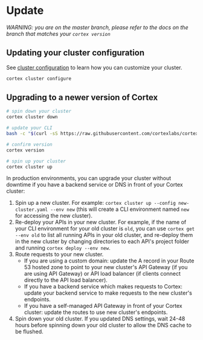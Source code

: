 # Update

_WARNING: you are on the master branch, please refer to the docs on the branch that matches your `cortex version`_

## Updating your cluster configuration

See [cluster configuration](config.md) to learn how you can customize your cluster.

```bash
cortex cluster configure
```

## Upgrading to a newer version of Cortex

```bash
# spin down your cluster
cortex cluster down

# update your CLI
bash -c "$(curl -sS https://raw.githubusercontent.com/cortexlabs/cortex/master/get-cli.sh)"

# confirm version
cortex version

# spin up your cluster
cortex cluster up
```

In production environments, you can upgrade your cluster without downtime if you have a backend service or DNS in front of your Cortex cluster:

1. Spin up a new cluster. For example: `cortex cluster up --config new-cluster.yaml --env new` \(this will create a CLI environment named `new` for accessing the new cluster\).
2. Re-deploy your APIs in your new cluster. For example, if the name of your CLI environment for your old cluster is `old`, you can use `cortex get --env old` to list all running APIs in your old cluster, and re-deploy them in the new cluster by changing directories to each API's project folder and running `cortex deploy --env new`.
3. Route requests to your new cluster.
   * If you are using a custom domain: update the A record in your Route 53 hosted zone to point to your new cluster's API Gateway \(if you are using API Gateway\) or API load balancer \(if clients connect directly to the API load balancer\).
   * If you have a backend service which makes requests to Cortex: update your backend service to make requests to the new cluster's endpoints.
   * If you have a self-managed API Gateway in front of your Cortex cluster: update the routes to use new cluster's endpoints.
4. Spin down your old cluster. If you updated DNS settings, wait 24-48 hours before spinning down your old cluster to allow the DNS cache to be flushed.

